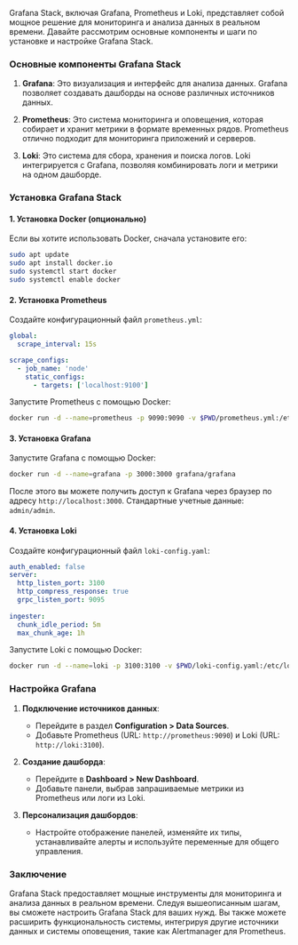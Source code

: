 Grafana Stack, включая Grafana, Prometheus и Loki, представляет собой мощное решение для мониторинга и анализа данных в реальном времени. Давайте рассмотрим основные компоненты и шаги по установке и настройке Grafana Stack.

### Основные компоненты Grafana Stack

1. **Grafana**: Это визуализация и интерфейс для анализа данных. Grafana позволяет создавать дашборды на основе различных источников данных.

2. **Prometheus**: Это система мониторинга и оповещения, которая собирает и хранит метрики в формате временных рядов. Prometheus отлично подходит для мониторинга приложений и серверов.

3. **Loki**: Это система для сбора, хранения и поиска логов. Loki интегрируется с Grafana, позволяя комбинировать логи и метрики на одном дашборде.

### Установка Grafana Stack

#### 1. Установка Docker (опционально)

Если вы хотите использовать Docker, сначала установите его:

```bash
sudo apt update
sudo apt install docker.io
sudo systemctl start docker
sudo systemctl enable docker
```

#### 2. Установка Prometheus

Создайте конфигурационный файл `prometheus.yml`:

```yaml
global:
  scrape_interval: 15s

scrape_configs:
  - job_name: 'node'
    static_configs:
      - targets: ['localhost:9100']
```

Запустите Prometheus с помощью Docker:

```bash
docker run -d --name=prometheus -p 9090:9090 -v $PWD/prometheus.yml:/etc/prometheus/prometheus.yml prom/prometheus
```

#### 3. Установка Grafana

Запустите Grafana с помощью Docker:

```bash
docker run -d --name=grafana -p 3000:3000 grafana/grafana
```

После этого вы можете получить доступ к Grafana через браузер по адресу `http://localhost:3000`. Стандартные учетные данные: `admin/admin`.

#### 4. Установка Loki

Создайте конфигурационный файл `loki-config.yaml`:

```yaml
auth_enabled: false
server:
  http_listen_port: 3100
  http_compress_response: true
  grpc_listen_port: 9095
  
ingester:
  chunk_idle_period: 5m
  max_chunk_age: 1h
```

Запустите Loki с помощью Docker:

```bash
docker run -d --name=loki -p 3100:3100 -v $PWD/loki-config.yaml:/etc/loki/loki.yaml grafana/loki:latest -config.file=/etc/loki/loki.yaml
```

### Настройка Grafana

1. **Подключение источников данных**:
   - Перейдите в раздел **Configuration > Data Sources**.
   - Добавьте Prometheus (URL: `http://prometheus:9090`) и Loki (URL: `http://loki:3100`).

2. **Создание дашборда**:
   - Перейдите в **Dashboard > New Dashboard**.
   - Добавьте панели, выбрав запрашиваемые метрики из Prometheus или логи из Loki.

3. **Персонализация дашбордов**:
   - Настройте отображение панелей, изменяйте их типы, устанавливайте алерты и используйте переменные для общего управления.

### Заключение

Grafana Stack предоставляет мощные инструменты для мониторинга и анализа данных в реальном времени. Следуя вышеописанным шагам, вы сможете настроить Grafana Stack для ваших нужд. Вы также можете расширить функциональность системы, интегрируя другие источники данных и системы оповещения, такие как Alertmanager для Prometheus.
